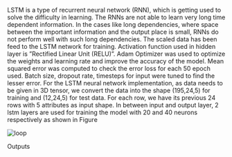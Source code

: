 LSTM is a type of recurrent neural network (RNN), which is getting used to solve the difficulty in learning. The  RNNs are not able to learn very long time dependent information. In the cases like long dependencies, where space between
the important information and the output place is small, RNNs do not perform well with such long dependencies. 
The scaled data has been feed to the LSTM network for training.
Activation function used in hidden layer is ”Rectified Linear Unit (RELU)”. Adam Optimizer was used to optimize the weights and learning rate and improve the accuracy of the model. Mean squared error was computed to check the error loss for each 50 epoch used. Batch size, dropout rate, timesteps for input were tuned to find the lesser error.
For the LSTM neural network implementation, as data needs to be given in 3D tensor, we convert the data into the shape (195,24,5) for training and (12,24,5) for test data. For each row, we have its previous 24 rows with 5 attributes as input shape. In between input and output layer, 2 lstm layers are used for training the model with 20 and 40 neurons respectively as shown in Figure

![loop](https://github.com/sonijee/Predictions/assets/136623761/ad40c8dc-8426-41b6-8bef-66e392fa7566)

Outputs
